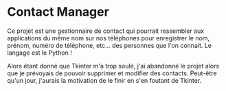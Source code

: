 # Contact Manager

Ce projet est une gestionnaire de contact qui pourrait ressembler aux applications du même nom sur nos téléphones pour enregistrer le nom, prénom, numéro de téléphone, etc... des personnes que l'on connait. Le langage est le Python !



Alors étant donné que Tkinter m'a trop soulé, j'ai abandonné le projet alors que je prévoyais de pouvoir supprimer et modifier des contacts. Peut-être qu'un jour, j'aurais la motivation de le finir en s'en foutant de Tkinter.

